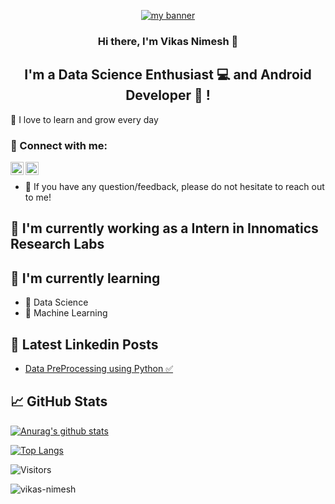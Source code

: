 
<p align="center">
  <a href="https://www.yushi.dev/" target="_blank" rel="noreferrer"><img src="https://i.postimg.cc/ZqyJvk7J/Brown-Minimalist-Modern-Abstract-Beauty-Care-Etsy-Shop-Cover-1.jpg" alt="my banner"></a>
</p>

<h3 align="center">
Hi there, I'm Vikas Nimesh 👋
</h3>

<h2 align="center">
I'm a Data Science Enthusiast 💻 and Android Developer 📱 !
</h2> 

🌱 I love to learn and grow every day

### 🤝 Connect with me:

<a href="https://www.linkedin.com/in/vikas-nimesh/"><img align="left" src="https://raw.githubusercontent.com/yushi1007/yushi1007/main/images/linkedin.svg" alt="Yu Shi | LinkedIn" width="21px"/></a>
<a href="https://instagram.com/imvikasnimesh"><img align="left" src="https://raw.githubusercontent.com/yushi1007/yushi1007/main/images/instagram.svg" alt="Yu Shi | Instagram" width="21px"/></a>
</br>
- 💬 If you have any question/feedback, please do not hesitate to reach out to me!

## 🔭 I'm currently working as a Intern in Innomatics Research Labs

## 🌱 I'm currently learning

- 🧪 Data Science
- 🤖 Machine Learning



## 📝 Latest Linkedin Posts

- [Data PreProcessing using Python ✅](https://www.linkedin.com/posts/vikas-nimesh_machinelearning-datascience-python-activity-6956521165389459456-rM8c)

## 📈 GitHub Stats 

[![Anurag's github stats](https://github-readme-stats.vercel.app/api?username=vikas-nimesh)](https://github.com/vikas-nimesh)

[![Top Langs](https://github-readme-stats.vercel.app/api/top-langs/?username=vikas-nimesh&layout=compact)](https://github.com/vikas-nimesh)

![Visitors](https://visitor-badge.glitch.me/badge?page_id=vikas-nimesh.vikas-nimesh)
<p align="left"> <img src="https://komarev.com/ghpvc/?username=vikas-nimesh&label=Profile%20views&color=0e75b6&style=plastic" alt="vikas-nimesh" /> </p>

